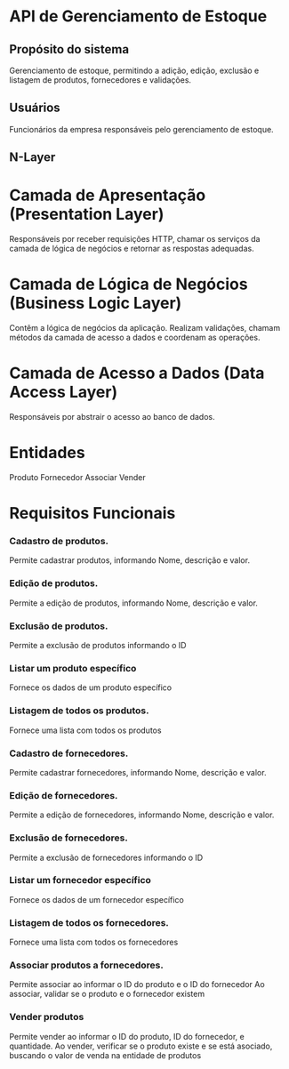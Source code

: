 
# API de Gerenciamento de Estoque

## Propósito do sistema
Gerenciamento de estoque, permitindo a adição, edição, exclusão e listagem de produtos, fornecedores e validações.

## Usuários
Funcionários da empresa responsáveis pelo gerenciamento de estoque.

## N-Layer

# Camada de Apresentação (Presentation Layer)
Responsáveis por receber requisições HTTP, chamar os serviços da camada de lógica de negócios e retornar as respostas adequadas.
# Camada de Lógica de Negócios (Business Logic Layer)
Contêm a lógica de negócios da aplicação.
Realizam validações, chamam métodos da camada de acesso a dados e coordenam as operações.
# Camada de Acesso a Dados (Data Access Layer)
Responsáveis por abstrair o acesso ao banco de dados.

# Entidades

Produto
Fornecedor
Associar
Vender

# Requisitos Funcionais

### Cadastro de produtos.
Permite cadastrar produtos, informando Nome, descrição e valor.
### Edição de produtos.
Permite a edição de produtos, informando Nome, descrição e valor.
### Exclusão de produtos.
Permite a exclusão de produtos informando o ID
### Listar um produto específico
Fornece os dados de um produto específico
### Listagem de todos os produtos.
Fornece uma lista com todos os produtos

### Cadastro de fornecedores.
Permite cadastrar fornecedores, informando Nome, descrição e valor.
### Edição de fornecedores.
Permite a edição de fornecedores, informando Nome, descrição e valor.
### Exclusão de fornecedores.
Permite a exclusão de fornecedores informando o ID
### Listar um fornecedor específico
Fornece os dados de um fornecedor específico
### Listagem de todos os fornecedores.
Fornece uma lista com todos os fornecedores

### Associar produtos a fornecedores.
Permite associar ao informar o ID do produto e o ID do fornecedor
Ao associar, validar se o produto e o fornecedor existem
### Vender produtos
Permite vender ao informar o ID do produto, ID do fornecedor, e quantidade.
Ao vender, verificar se o produto existe e se está asociado, buscando o valor de venda na entidade de produtos





















